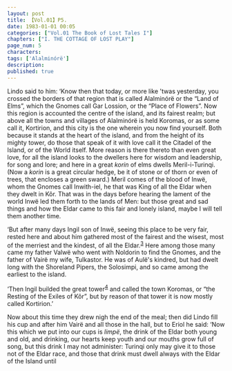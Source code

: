 ```yaml
---
layout: post
title: 【Vol.01】P5.
date: 1983-01-01 00:05
categories: ["Vol.01 The Book of Lost Tales I"]
chapters: ["I. THE COTTAGE OF LOST PLAY"]
page_num: 5
characters: 
tags: ['Alalminórë']
description: 
published: true
---
```


Lindo said to him: ‘Know then that today, or more like 'twas yesterday, you crossed the borders of that region that is called Alalminórë or the “Land of Elms”, which the Gnomes call Gar Lossion, or the “Place of Flowers”. Now this region is accounted the centre of the island, and its fairest realm; but above all the towns and villages of Alalminórë is held Koromas, or as some call it, Kortirion, and this city is the one wherein you now find yourself. Both because it stands at the heart of the island, and from the height of its mighty tower, do those that speak of it with love call it the Citadel of the Island, or of the World itself. More reason is there thereto than even great love, for all the island looks to the dwellers here for wisdom and leadership, for song and lore; and here in a great <I>korin</I> of elms dwells Meril-i-Turinqi. (Now a <I>korin</I> is a great circular hedge, be it of stone or of thorn or even of trees, that encloses a green sward.) Meril comes of the blood of Inwë, whom the Gnomes call Inwith-iel, he that was King of all the Eldar when they dwelt in Kôr. That was in the days before hearing the lament of the world Inwë led them forth to the lands of Men: but those great and sad things and how the Eldar came to this fair and lonely island, maybe I will tell them another time.

‘But after many days Ingil son of Inwë, seeing this place to be very fair, rested here and about him gathered most of the fairest and the wisest, most of the merriest and the kindest, of all the Eldar.<SUP>[3]({{site.baseurl}}/vol01-p10)</SUP> Here among those many came my father Valwë who went with Noldorin to find the Gnomes, and the father of Vairë my wife, Tulkastor. He was of Aulë's kindred, but had dwelt long with the Shoreland Pipers, the Solosimpi, and so came among the earliest to the island.

‘Then Ingil builded the great tower<SUP>[4]({{site.baseurl}}/vol01-p10)</SUP> and called the town Koromas, or “the Resting of the Exiles of Kôr”, but by reason of that tower it is now mostly called Kortirion.’

Now about this time they drew nigh the end of the meal; then did Lindo fill his cup and after him Vairë and all those in the hall, but to Eriol he said: ‘Now this which we put into our cups is <I>limpë</I>, the drink of the Eldar both young and old, and drinking, our hearts keep youth and our mouths grow full of song, but this drink I may not administer: Turinqi only may give it to those not of the Eldar race, and those that drink must dwell always with the Eldar of the Island until


